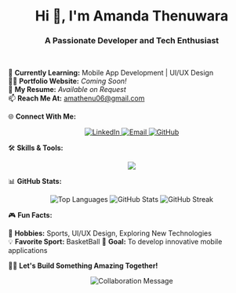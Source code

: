 <h1 align="center">Hi 👋, I'm Amanda Thenuwara</h1> 
<h3 align="center">A Passionate Developer and Tech Enthusiast</h3> 

<br>

🌱 **Currently Learning:** Mobile App Development | UI/UX Design <br>
👨‍💻 **Portfolio Website:** *Coming Soon!* <br>
📄 **My Resume:** *Available on Request* <br>
📫 **Reach Me At:** amathenu06@gmail.com <br>

🌐 **Connect With Me:**  
<p align="center"> 
  <a href="https://www.linkedin.com/in/amanda-thenuwara/" target="_blank"> 
    <img src="https://img.shields.io/badge/-LinkedIn-blue?style=for-the-badge&logo=linkedin" alt="LinkedIn" /> 
  </a> 
  <a href="mailto:amathenu06@email.com" target="_blank"> 
    <img src="https://img.shields.io/badge/-Email-c14438?style=for-the-badge&logo=gmail&logoColor=white" alt="Email" /> 
  </a> 
  <a href="https://github.com/amandathenuwara" target="_blank"> 
    <img src="https://img.shields.io/badge/-GitHub-333?style=for-the-badge&logo=github" alt="GitHub" /> 
  </a> 
</p>

🛠️ **Skills & Tools:**  
<p align="center"> 
  <img src="https://skillicons.dev/icons?i=java,androidstudio,figma,html,css,js,git,photoshop,php,c,cpp" />
</p>

📊 **GitHub Stats:**  
<div align="center"> 
  <img src="https://github-readme-stats.vercel.app/api/top-langs/?username=amandathenuwara&layout=compact&theme=radical" alt="Top Languages" /> 
  <img src="https://github-readme-stats.vercel.app/api?username=amandathenuwara&show_icons=true&theme=radical" alt="GitHub Stats" /> 
  <img src="https://github-readme-streak-stats.herokuapp.com/?user=amandathenuwara&theme=radical" alt="GitHub Streak" /> 
</div>

🎮 **Fun Facts:**  

🔭 **Hobbies:** Sports, UI/UX Design, Exploring New Technologies  
💡 **Favorite Sport:** BasketBall
🌌 **Goal:** To develop innovative mobile applications  

🧑‍💻 **Let's Build Something Amazing Together!**  
<p align="center"> 
  <img src="https://readme-typing-svg.herokuapp.com?font=Fira+Code&size=22&pause=1000&color=00FFFF&background=000000&width=435&lines=Collaboration+Breeds+Innovation;Open+to+Exciting+Projects" alt="Collaboration Message" /> 
</p>
